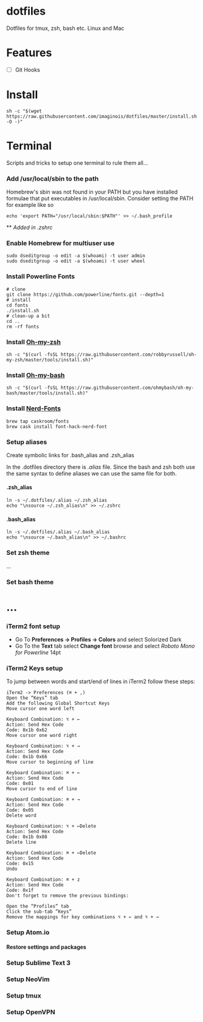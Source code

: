 # dotfiles
Dotfiles for tmux, zsh, bash etc. Linux and Mac

# Features
- [ ] Git Hooks

# Install
```shell
sh -c "$(wget https://raw.githubusercontent.com/imaginois/dotfiles/master/install.sh -O -)"
```



# Terminal
Scripts and tricks to setup one terminal to rule them all...

### Add /usr/local/sbin to the path
Homebrew's sbin was not found in your PATH but you have installed
formulae that put executables in /usr/local/sbin.
Consider setting the PATH for example like so

  ```echo 'export PATH="/usr/local/sbin:$PATH"' >> ~/.bash_profile```

** _Added in .zshrc_

### Enable Homebrew for multiuser use
```
sudo dseditgroup -o edit -a $(whoami) -t user admin
sudo dseditgroup -o edit -a $(whoami) -t user wheel
```

### Install Powerline Fonts
```
# clone
git clone https://github.com/powerline/fonts.git --depth=1
# install
cd fonts
./install.sh
# clean-up a bit
cd ..
rm -rf fonts
```

### Install [Oh-my-zsh](https://github.com/robbyrussell/oh-my-zsh)
`sh -c "$(curl -fsSL https://raw.githubusercontent.com/robbyrussell/oh-my-zsh/master/tools/install.sh)"`

### Install [Oh-my-bash](https://github.com/ohmybash/oh-my-bash)
`sh -c "$(curl -fsSL https://raw.githubusercontent.com/ohmybash/oh-my-bash/master/tools/install.sh)"`

### Install [Nerd-Fonts](https://github.com/ryanoasis/nerd-fonts#option-4-homebrew-fonts)
```
brew tap caskroom/fonts
brew cask install font-hack-nerd-font
```


### Setup aliases
Create symbolic links for .bash_alias and .zsh_alias

In the .dotfiles directory there is *.alias* file. Since the bash and zsh both use
the same syntax to define aliases we can use the same file for both.

#### .zsh_alias
```
ln -s ~/.dotfiles/.alias ~/.zsh_alias 
echo "\nsource ~/.zsh_alias\n" >> ~/.zshrc
```

#### .bash_alias 
```
ln -s ~/.dotfiles/.alias ~/.bash_alias
echo "\nsource ~/.bash_alias\n" >> ~/.bashrc
```

### Set zsh theme
...

### Set bash theme
...
=======
### iTerm2 font setup

- Go To **Preferences -> Profiles -> Colors** and select Solorized Dark
- Go To the **Text** tab select **Change font** browse and select _Roboto Mono for Powerline_ 14pt

### iTerm2 Keys setup
To jump between words and start/end of lines in iTerm2 follow these steps:
```
iTerm2 -> Preferences (⌘ + ,)
Open the “Keys” tab
Add the following Global Shortcut Keys
Move cursor one word left

Keyboard Combination: ⌥ + ←
Action: Send Hex Code
Code: 0x1b 0x62
Move cursor one word right

Keyboard Combination: ⌥ + →
Action: Send Hex Code
Code: 0x1b 0x66
Move cursor to beginning of line

Keyboard Combination: ⌘ + ←
Action: Send Hex Code
Code: 0x01
Move cursor to end of line

Keyboard Combination: ⌘ + →
Action: Send Hex Code
Code: 0x05
Delete word

Keyboard Combination: ⌥ + ←Delete
Action: Send Hex Code
Code: 0x1b 0x08
Delete line

Keyboard Combination: ⌘ + ←Delete
Action: Send Hex Code
Code: 0x15
Undo

Keyboard Combination: ⌘ + z
Action: Send Hex Code
Code: 0x1f
Don't forget to remove the previous bindings:

Open the “Profiles” tab
Click the sub-tab ”Keys”
Remove the mappings for key combinations ⌥ + ← and ⌥ + →
```

### Setup Atom.io
#### Restore settings and packages

### Setup Sublime Text 3

### Setup NeoVim

### Setup **tmux**

### Setup OpenVPN
